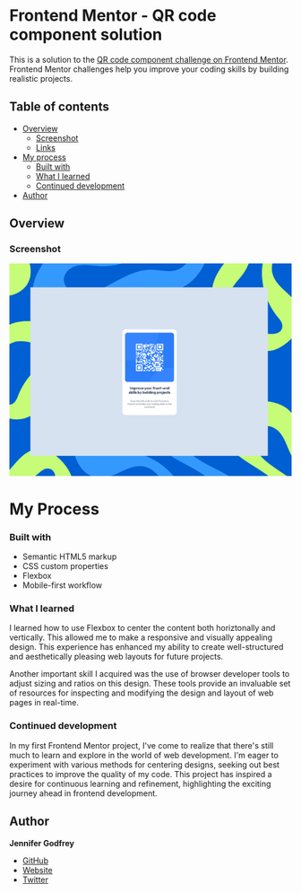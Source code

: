 # Frontend Mentor - QR code component solution

This is a solution to the [QR code component challenge on Frontend Mentor](https://www.frontendmentor.io/challenges/qr-code-component-iux_sIO_H). Frontend Mentor challenges help you improve your coding skills by building realistic projects. 

## Table of contents

- [Overview](#overview)
  - [Screenshot](#screenshot)
  - [Links](#links)
- [My process](#my-process)
  - [Built with](#built-with)
  - [What I learned](#what-i-learned)
  - [Continued development](#continued-development)
- [Author](#author)

## Overview

### Screenshot

![](/images/FrontEndMentor-QR.png)

<!-- ### Links
- Solution URL: [Add solution URL here](https://your-solution-url.com)
- Live Site URL: [Add live site URL here](https://your-live-site-url.com) -->

# My Process

### Built with

  - Semantic HTML5 markup
  - CSS custom properties
  - Flexbox
  - Mobile-first workflow

### What I learned

  I learned how to use Flexbox to center the content both horiztonally and vertically. This allowed me to make a responsive and visually appealing design. This experience has enhanced my ability to create well-structured and aesthetically pleasing web layouts for future projects.

  Another important skill I acquired was the use of browser developer tools to adjust sizing and ratios on this design. These tools provide an invaluable set of resources for inspecting and modifying the design and layout of web pages in real-time.


### Continued development

In my first Frontend Mentor project, I've come to realize that there's still much to learn and explore in the world of web development. I'm eager to experiment with various methods for centering designs, seeking out best practices to improve the quality of my code. This project has inspired a desire for continuous learning and refinement, highlighting the exciting journey ahead in frontend development.

## Author
**Jennifer Godfrey**
- [GitHub](https://github.com/jenieg)
- [Website](https://jenie.netlify.app/)
- [Twitter](https://twitter.com/jenie_m_g)
